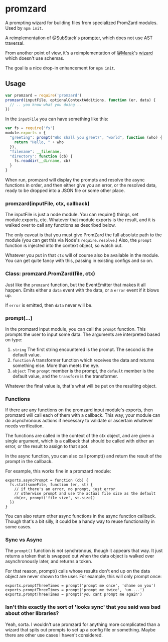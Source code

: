 # promzard

A prompting wizard for building files from specialized PromZard modules.
Used by `npm init`.

A reimplementation of @SubStack's
[prompter](https://github.com/substack/node-prompter), which does not
use AST traversal.

From another point of view, it's a reimplementation of
[@Marak](https://github.com/marak)'s
[wizard](https://github.com/Marak/wizard) which doesn't use schemas.

The goal is a nice drop-in enhancement for `npm init`.






















































<extoc></extoc>

## Usage

```javascript
var promzard = require('promzard')
promzard(inputFile, optionalContextAdditions, function (er, data) {
  // .. you know what you doing ..
})
```

In the `inputFile` you can have something like this:

```javascript
var fs = require('fs')
module.exports = {
  "greeting": prompt("Who shall you greet?", "world", function (who) {
    return "Hello, " + who
  }),
  "filename": __filename,
  "directory": function (cb) {
    fs.readdir(__dirname, cb)
  }
}
```

When run, promzard will display the prompts and resolve the async
functions in order, and then either give you an error, or the resolved
data, ready to be dropped into a JSON file or some other place.


### promzard(inputFile, ctx, callback)

The inputFile is just a node module.  You can require() things, set
module.exports, etc.  Whatever that module exports is the result, and it
is walked over to call any functions as described below.

The only caveat is that you must give PromZard the full absolute path
to the module (you can get this via Node's `require.resolve`.)  Also,
the `prompt` function is injected into the context object, so watch out.

Whatever you put in that `ctx` will of course also be available in the
module.  You can get quite fancy with this, passing in existing configs
and so on.

### Class: promzard.PromZard(file, ctx)

Just like the `promzard` function, but the EventEmitter that makes it
all happen.  Emits either a `data` event with the data, or a `error`
event if it blows up.

If `error` is emitted, then `data` never will be.

### prompt(...)

In the promzard input module, you can call the `prompt` function.
This prompts the user to input some data.  The arguments are interpreted
based on type:

1. `string`  The first string encountered is the prompt.  The second is
   the default value.
2. `function` A transformer function which receives the data and returns
   something else.  More than meets the eye.
3. `object` The `prompt` member is the prompt, the `default` member is
   the default value, and the `transform` is the transformer.

Whatever the final value is, that's what will be put on the resulting
object.

### Functions

If there are any functions on the promzard input module's exports, then
promzard will call each of them with a callback.  This way, your module
can do asynchronous actions if necessary to validate or ascertain
whatever needs verification.

The functions are called in the context of the ctx object, and are given
a single argument, which is a callback that should be called with either
an error, or the result to assign to that spot.

In the async function, you can also call prompt() and return the result
of the prompt in the callback.

For example, this works fine in a promzard module:

```
exports.asyncPrompt = function (cb) {
  fs.stat(someFile, function (er, st) {
    // if there's an error, no prompt, just error
    // otherwise prompt and use the actual file size as the default
    cb(er, prompt('file size', st.size))
  })
}
```

You can also return other async functions in the async function
callback.  Though that's a bit silly, it could be a handy way to reuse
functionality in some cases.

### Sync vs Async

The `prompt()` function is not synchronous, though it appears that way.
It just returns a token that is swapped out when the data object is
walked over asynchronously later, and returns a token.

For that reason, prompt() calls whose results don't end up on the data
object are never shown to the user.  For example, this will only prompt
once:

```
exports.promptThreeTimes = prompt('prompt me once', 'shame on you')
exports.promptThreeTimes = prompt('prompt me twice', 'um....')
exports.promptThreeTimes = prompt('you cant prompt me again')
```

### Isn't this exactly the sort of 'looks sync' that you said was bad about other libraries?

Yeah, sorta.  I wouldn't use promzard for anything more complicated than
a wizard that spits out prompts to set up a config file or something.
Maybe there are other use cases I haven't considered.
